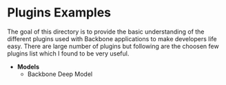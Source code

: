 Plugins Examples
================
The goal of this directory is to provide the basic understanding of the different plugins used with Backbone applications to make developers life easy.
There are large number of plugins but following are the choosen few plugins list which I found to be very useful.

<ul> 
  <li>
    <strong>Models</strong>
    <ul>
      <li>Backbone Deep Model</li>
    </ul>
  </li>
</ul>
